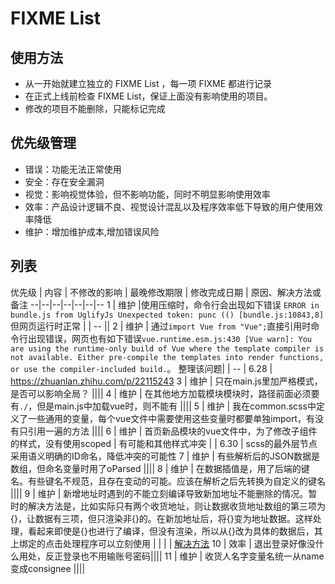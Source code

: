 # FIXME List

## 使用方法
 * 从一开始就建立独立的 FIXME List ，每一项 FIXME 都进行记录
 * 在正式上线前检查 FIXME List，保证上面没有影响使用的项目。
 * 修改的项目不能删除，只能标记完成


## 优先级管理
* 错误：功能无法正常使用
* 安全：存在安全漏洞
* 视觉：影响视觉体验，但不影响功能，同时不明显影响使用效率
* 效率：产品设计逻辑不良、视觉设计混乱以及程序效率低下导致的用户使用效率降低
* 维护：增加维护成本,增加错误风险

## 列表
优先级 | 内容 | 不修改的影响 | 最晚修改期限 | 修改完成日期 | 原因、解决方法或备注
--|--|--|--|--|--|--
1 | 维护 |使用压缩时，命令行会出现如下错误 `ERROR in bundle.js from UglifyJs Unexpected token: punc (() [bundle.js:10843,8]` 但网页运行时正常 | | -- ||
2 | 维护 | 通过`import Vue from "Vue";`直接引用时命令行出现错误，网页也有如下错误`vue.runtime.esm.js:430 [Vue warn]: You are using the runtime-only build of Vue where the template compiler is not available. Either pre-compile the templates into render functions, or use the compiler-included build.`。 整理该问题|  | -- | 6.28 | https://zhuanlan.zhihu.com/p/22115243
3 | 维护 | 只在main.js里加严格模式，是否可以影响全局？ ||||
4 | 维护 | 在其他地方加载模块模块时，路径前面必须要有`./`，但是main.js中加载vue时，则不能有 ||||
5 | 维护 | 我在common.scss中定义了一些通用的变量，每个vue文件中需要使用这些变量时都要单独import，有没有只引用一遍的方法 ||||
6 | 维护 | 首页新品模块的vue文件中，为了修改子组件的样式，没有使用scoped | 有可能和其他样式冲突 | | 6.30 | scss的最外层节点采用语义明确的ID命名，降低冲突的可能性
7 | 维护 | 有些解析后的JSON数据是数组，但命名变量时用了oParsed ||||
8 | 维护 | 在数据插值是，用了后端的键名。有些键名不规范，且存在变动的可能。应该在解析之后先转换为自定义的键名 ||||
9 | 维护 | 新增地址时遇到的不能立刻编译导致新加地址不能删除的情况。暂时的解决方法是，比如实际只有两个收货地址，则让数据收货地址数组的第三项为{}，让数据有三项，但只渲染非{}的。在新加地址后，将{}变为地址数据。这样处理，看起来即使是{}也进行了编译，但没有渲染，所以从{}改为具体的数据后，其上绑定的点击处理程序可以立刻使用 | | | | [解决方法](https://github.com/samoyi/VueStudy/issues/8)
10 | 效率 | 退出登录好像没什么用处，反正登录也不用输账号密码||||
11 | 维护 | 收货人名字变量名统一从name变成consignee ||||
